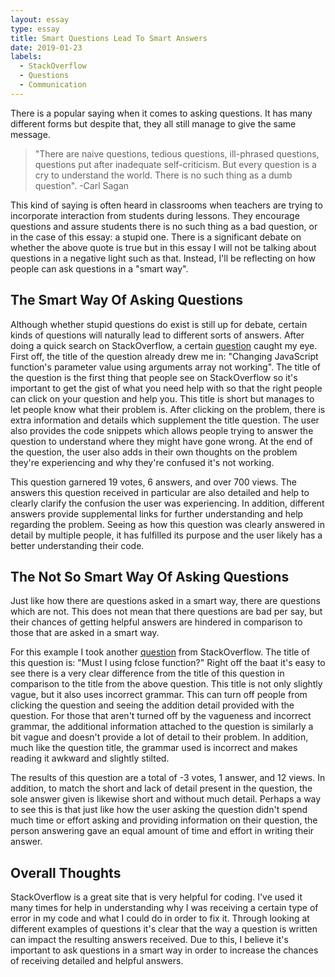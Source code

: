 ```yaml
---
layout: essay
type: essay
title: Smart Questions Lead To Smart Answers
date: 2019-01-23
labels:
  - StackOverflow
  - Questions
  - Communication
---
```


There is a popular saying when it comes to asking questions. It has many different forms but despite that, they all still manage to give the same message. 

<blockquote> "There are naive questions, tedious questions, ill-phrased questions, questions put after inadequate self-criticism. But every question is a cry to understand the world. There is no such thing as a dumb question". -Carl Sagan
</blockquote>

This kind of saying is often heard in classrooms when teachers are trying to incorporate interaction from students during lessons. They encourage questions and assure students there is no such thing as a bad question, or in the case of this essay: a stupid one. There is a significant debate on whether the above quote is true but in this essay I will not be talking about questions in a negative light such as that. Instead, I'll be reflecting on how people can ask questions in a "smart way".

## The Smart Way Of Asking Questions

Although whether stupid questions do exist is still up for debate, certain kinds of questions will naturally lead to different sorts of answers. After doing a quick search on StackOverflow, a certain [question](https://stackoverflow.com/questions/54323086/changing-javascript-functions-parameter-value-using-arguments-array-not-working) caught my eye. First off, the title of the question already drew me in: "Changing JavaScript function's parameter value using arguments array not working". The title of the question is the first thing that people see on StackOverflow so it's important to get the gist of what you need help with so that the right people can click on your question and help you. This title is short but manages to let people know what their problem is. After clicking on the problem, there is extra information and details which supplement the title question. The user also provides the code snippets which allows people trying to answer the question to understand where they might have gone wrong. At the end of the question, the user also adds in their own thoughts on the problem they're experiencing and why they're confused it's not working.

This question garnered 19 votes, 6 answers, and over 700 views. The answers this question received in particular are also detailed and help to clearly clarify the confusion the user was experiencing. In addition, different answers provide supplemental links for further understanding and help regarding the problem. Seeing as how this question was clearly answered in detail by multiple people, it has fulfilled its purpose and the user likely has a better understanding their code.

## The Not So Smart Way Of Asking Questions

Just like how there are questions asked in a smart way, there are questions which are not. This does not mean that there questions are bad per say, but their chances of getting helpful answers are hindered in comparison to those that are asked in a smart way.

For this example I took another [question](https://stackoverflow.com/questions/54323086/changing-javascript-functions-parameter-value-using-arguments-array-not-working) from StackOverflow. The title of this question is: "Must I using fclose function?" Right off the baat it's easy to see there is a very clear difference from the title of this question in comparison to the title from the above question. This title is not only slightly vague, but it also uses incorrect grammar. This can turn off people from clicking the question and seeing the addition detail provided with the question. For those that aren't turned off by the vagueness and incorrect grammar, the additional information attached to the question is similarly a bit vague and doesn't provide a lot of detail to their problem. In addition, much like the question title, the grammar used is incorrect and makes reading it awkward and slightly stilted.

The results of this question are a total of -3 votes, 1 answer, and 12 views. In addition, to match the short and lack of detail present in the question, the sole answer given is likewise short and without much detail. Perhaps a way to see this is that just like how the user asking the question didn't spend much time or effort asking and providing information on their question, the person answering gave an equal amount of time and effort in writing their answer.

## Overall Thoughts

StackOverflow is a great site that is very helpful for coding. I've used it many times for help in understanding why I was receiving a certain type of error in my code and what I could do in order to fix it. Through looking at different examples of questions it's clear that the way a question is written can impact the resulting answers received. Due to this, I believe it's important to ask questions in a smart way in order to increase the chances of receiving detailed and helpful answers.
